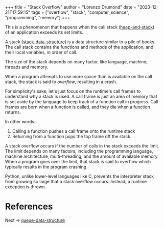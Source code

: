 +++
title = "Stack Overflow"
author = "Lorenzo Drumond"
date = "2023-12-21T17:59:15"
tags = ["overflow",  "stack",  "computer_science",  "programming",  "memory"]
+++


This is a phenomenon that happens when the call stack ([heap-and-stack](/wiki/heap-and-stack/)) of an application exceeds its set limits.

A stack ([stack-data-structure](/wiki/stack-data-structure/)) is a data structure similar to a pile of books. The call stack contains
the functions and methods of the application, and their local variables, in order of call.

The size of the stack depends on many factor, like language, machine, threads and memory.

When a program attempts to use more space than is available on the call stack, the stack is said to
_overflow_, resulting in a crash.


For simplicity's sake, let's just focus on the runtime's call frames to understand why a stack is used. A call frame is just an area of memory that is set aside by the language to keep track of a function call in progress. Call frames are born when a function is called, and they die when a function returns.

In other words:

1. Calling a function pushes a call frame onto the runtime stack
2. Returning from a function pops the top frame off the stack.


A stack overflow occurs if the number of calls in the stack exceeds the limit. The limit depends on many factors, including the programming language, machine architecture, multi-threading, and the amount of available memory. When a program goes over the limit, that stack is said to overflow which typically results in the program crashing.

Python, unlike lower-level languages like C, prevents the interpreter stack from growing so large that a stack overflow occurs. Instead, a runtime exception is thrown.

# References

Next -> [queue-data-structure](/wiki/queue-data-structure/)
